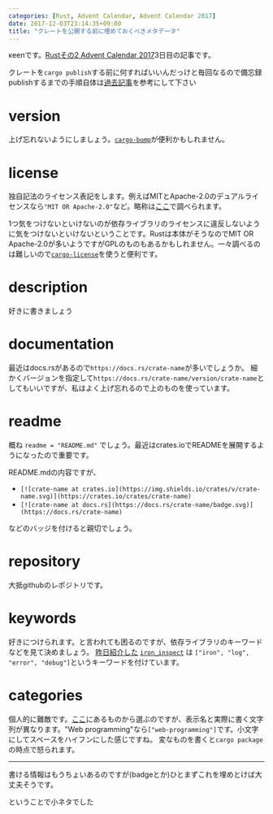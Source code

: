 ```yaml
---
categories: [Rust, Advent Calendar, Advent Calendar 2017]
date: 2017-12-03T23:14:35+09:00
title: "クレートを公開する前に埋めておくべきメタデータ"
---
```

κeenです。[Rustその2 Advent Calendar 2017](https://qiita.com/advent-calendar/2017/rust-lang-2)3日目の記事です。

クレートを`cargo publish`する前に何すればいいんだっけと毎回なるので備忘録
publishするまでの手順自体は[過去記事](https://keens.github.io/blog/2016/01/31/rustnopakke_jiwocrates_ionitourokusuru/)を参考にして下さい
<!--more-->

# version

上げ忘れないようにしましょう。[`cargo-bump`](https://crates.io/crates/cargo-bump)が便利かもしれません。

# license
独自記法のライセンス表記をします。例えばMITとApache-2.0のデュアルライセンスなら`"MIT OR Apache-2.0"`など。略称は[ここ](https://spdx.org/licenses/)で調べられます。


1つ気をつけないといけないのが依存ライブラリのライセンスに違反しないように気をつけないといけないということです。Rustは本体がそうなのでMIT OR Apache-2.0が多いようですがGPLのものもあるかもしれません。一々調べるのは難しいので[`cargo-license`](https://crates.io/crates/cargo-license)を使うと便利です。

# description

好きに書きましょう

# documentation

最近はdocs.rsがあるので`https://docs.rs/crate-name`が多いでしょうか。
細かくバージョンを指定して`https://docs.rs/crate-name/version/crate-name`としてもいいですが、私はよく上げ忘れるので上のものを使っています。

# readme
概ね `readme = "README.md"` でしょう。最近はcrates.ioでREADMEを展開するようになったので重要です。

README.mdの内容ですが、

* `[![crate-name at crates.io](https://img.shields.io/crates/v/crate-name.svg)](https://crates.io/crates/crate-name)`
* `[![crate-name at docs.rs](https://docs.rs/crate-name/badge.svg)](https://docs.rs/crate-name)`

などのバッジを付けると親切でしょう。

# repository
大抵githubのレポジトリです。

# keywords
好きにつけられます。と言われても困るのですが、依存ライブラリのキーワードなどを見て決めましょう。
[昨日紹介した](https://keens.github.io/blog/2017/12/02/ironnoresuponsunonakamiwonozokimiruraiburariwozatsunitsukutta/) [`iron_inspect`](https://crates.io/crates/iron_inspect) は `["iron", "log", "error", "debug"]`というキーワードを付けています。

# categories
個人的に難敵です。[ここ](https://crates.io/categories)にあるものから選ぶのですが、表示名と実際に書く文字列が異なります。"Web programming"なら`["web-programming"]`です。小文字にしてスペースをハイフンにした感じですね。
変なものを書くと`cargo package`の時点で怒られます。


---

書ける情報はもうちょいあるのですが(badgeとか)ひとまずこれを埋めとけば大丈夫そうです。


ということで小ネタでした
